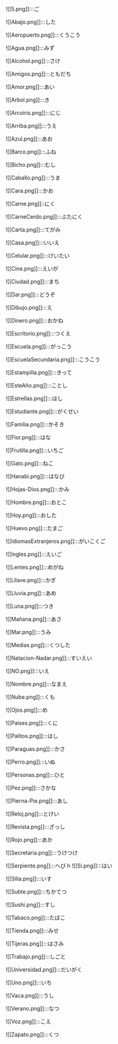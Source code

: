 ![[5.png]]:::ご

![[Abajo.png]]:::した

![[Aeropuerto.png]]:::くうこう

![[Agua.png]]:::みず

![[Alcohol.png]]:::さけ

![[Amigos.png]]:::ともだち

![[Amor.png]]:::あい

![[Arbol.png]]:::き

![[Arcoiris.png]]:::にじ

![[Arriba.png]]:::うえ

![[Azul.png]]:::あお

![[Barco.png]]:::ふね

![[Bicho.png]]:::むし

![[Caballo.png]]:::うま

![[Cara.png]]:::かお

![[Carne.png]]::にく

![[CarneCerdo.png]]:::ぶたにく

![[Carta.png]]:::てがみ

![[Casa.png]]:::いいえ

![[Celular.png]]:::けいたい

![[Cine.png]]:::えいが

![[Ciudad.png]]:::まち

![[Dar.png]]:::どうぞ

![[Dibujo.png]]:::え

![[Dinero.png]]:::おかね

![[Escritorio.png]]:::つくえ

![[Escuela.png]]:::がっこう

![[EscuelaSecundaria.png]]:::こうこう

![[Estampilla.png]]:::きって

![[EsteAño.png]]:::ことし

![[Estrellas.png]]:::ほし

![[Estudiante.png]]:::がくせい

![[Familia.png]]:::かそき

![[Flor.png]]:::はな

![[Frutilla.png]]:::いちご

![[Gato.png]]:::ねこ

![[Hanabi.png]]:::はなび

![[Hojas-Dios.png]]:::かみ

![[Hombre.png]]:::おとこ

![[Hoy.png]]:::おした

![[Huevo.png]]:::たまご

![[IdiomasExtranjeros.png]]:::がいこくご

![[Ingles.png]]:::えいご

![[Lentes.png]]:::めがね

![[Lllave.png]]:::かぎ

![[Lluvia.png]]:::あめ

![[Luna.png]]:::つき

![[Mañana.png]]:::あさ

![[Mar.png]]:::うみ

![[Medias.png]]:::くつした

![[Natacion-Nadar.png]]:::すいえい

![[NO.png]]:::いえ

![[Nombre.png]]:::なまえ

![[Nube.png]]:::くも

![[Ojos.png]]:::め

![[Paises.png]]:::くに

![[Palitos.png]]:::はし

![[Paraguas.png]]:::かさ

![[Perro.png]]:::いぬ

![[Personas.png]]:::ひと

![[Pez.png]]:::さかな

![[Pierna-Pie.png]]:::あし

![[Reloj.png]]:::とけい

![[Revista.png]]:::ざっし

![[Rojo.png]]:::あか

![[Secretaria.png]]:::うけつけ

![[Serpiente.png]]:::へび
h
![[Si.png]]:::はい

![[Silla.png]]:::いす

![[Subte.png]]:::ちかてつ

![[Sushi.png]]:::すし

![[Tabaco.png]]:::たばこ

![[Tienda.png]]:::みせ

![[Tijeras.png]]:::はさみ

![[Trabajo.png]]:::しごと

![[Universidad.png]]:::だいがく

![[Uno.png]]:::いち

![[Vaca.png]]:::うし

![[Verano.png]]:::なつ

![[Voz.png]]:::こえ

![[Zapato.png]]:::くつ

